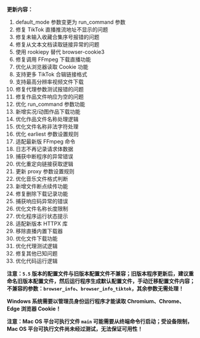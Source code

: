 **更新内容：**

1. default_mode 参数变更为 run_command 参数
2. 修复 TikTok 直播推流地址不显示的问题
3. 修复未输入收藏合集序号报错的问题
4. 修复从文本文档读取链接异常的问题
5. 使用 rookiepy 替代 browser-cookie3
6. 修复调用 FFmpeg 下载直播功能
7. 优化从浏览器读取 Cookie 功能
8. 支持更多 TikTok 合辑链接格式
9. 支持最高分辨率视频文件下载
10. 修复代理参数测试报错的问题
11. 修复作品文件响应为空的问题
12. 优化 run_command 参数功能
13. 新增实况/动图作品下载功能
14. 优化作品文件名称处理逻辑
15. 优化文件名称非法字符处理
16. 优化 earliest 参数设置规则
17. 适配最新版 FFmpeg 命令
18. 日志不再记录请求体数据
19. 捕获中断程序的异常错误
20. 优化重定向链接获取逻辑
21. 更新 proxy 参数设置规则
22. 优化音乐文件格式判断
23. 新增文件断点续传功能
24. 修复删除下载记录功能
25. 捕获响应码异常的错误
26. 优化文件名称长度限制
27. 优化程序运行状态提示
28. 适配新版本 HTTPX 库
29. 移除直播内置下载器
30. 优化文件下载功能
31. 优化代理测试逻辑
32. 修复其他已知问题
33. 优化代码运行逻辑

<p><strong>注意：<code>5.5</code> 版本的配置文件与旧版本配置文件不兼容；旧版本程序更新后，建议重命名旧版本配置文件，然后运行程序生成默认配置文件，手动迁移配置文件内容；不兼容的参数：<code>browser_info</code>、<code>browser_info_tiktok</code>，其余参数无需处理！</strong></p>

<p><strong>Windows 系统需要以管理员身份运行程序才能读取 Chromium、Chrome、Edge 浏览器 Cookie！</strong></p>

<p><strong>注意：Mac OS 平台可执行文件 <code>main</code> 可能需要从终端命令行启动；受设备限制，Mac OS 平台可执行文件尚未经过测试，无法保证可用性！</strong></p>
